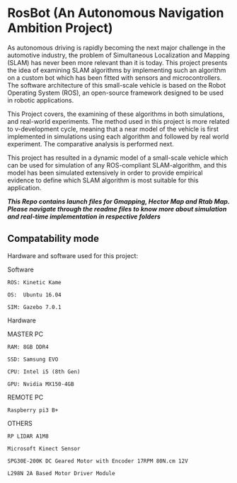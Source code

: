 # RosBot (An Autonomous Navigation Ambition Project)

As autonomous driving is rapidly becoming the next major challenge in the automotive industry, the problem of Simultaneous Localization and Mapping (SLAM) has never been more relevant than it is today. This project presents the idea of examining SLAM algorithms by implementing such an algorithm on a custom bot which has been fitted with sensors and microcontrollers. The software architecture of this small-scale vehicle is based on the Robot Operating System (ROS), an open-source framework designed to be used in robotic applications.

This Project covers, the examining of these algorithms in both simulations, and real-world experiments. The method used in this project is more related to v-development cycle, meaning that a near model of the vehicle is first implemented in simulations using each algorithm and followed by real world experiment. The comparative analysis is performed next.

This project has resulted in a dynamic model of a small-scale vehicle which can be used for simulation of any ROS-compliant SLAM-algorithm, and this model has been simulated extensively in order to provide empirical evidence to define which SLAM algorithm is most suitable for this application.


**_This Repo contains launch files for Gmapping, Hector Map and Rtab Map.
Please navigate through the readme files to know more about simulation and real-time implementation in respective folders_**


## Compatability mode

Hardware and software used for this project:


Software

    ROS: Kinetic Kame

    OS:  Ubuntu 16.04

    SIM: Gazebo 7.0.1

Hardware

MASTER PC

    RAM: 8GB DDR4

    SSD: Samsung EVO

    CPU: Intel i5 (8th Gen)

    GPU: Nvidia MX150-4GB

 REMOTE PC

    Raspberry pi3 B+

 OTHERS

    RP LIDAR A1M8

    Microsoft Kinect Sensor

    SPG30E-200K DC Geared Motor with Encoder 17RPM 80N.cm 12V

    L298N 2A Based Motor Driver Module
